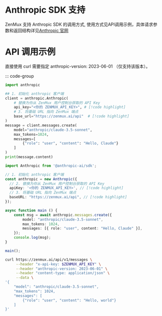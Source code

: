 # Anthropic SDK 支持

ZenMux 支持 Anthropic SDK 的调用方式, 使用方式见API调用示例，具体请求参数和返回结构详见[Anthropic 官网](https://docs.anthropic.com/en/api/messages)

# API 调用示例

直接使用 curl 需要指定 anthropic-version: 2023-06-01 （仅支持该版本）。 

::: code-group

```python [Python]
import anthropic

## 1. 初始化 anthropic 客户端
client = anthropic.Anthropic(
    # 替换为你从 ZenMux 用户控制台获取的 API Key
    api_key="<你的 ZENMUX_API_KEY>", # [!code highlight]
    # 3. 将基础 URL 指向 ZenMux 端点
    base_url="https://zenmux.ai/api"  # [!code highlight]
)
message = client.messages.create(
    model="anthropic/claude-3.5-sonnet",
    max_tokens=1024,
    messages=[
        {"role": "user", "content": "Hello, Claude"}
    ]
)
print(message.content)
```

```ts [TypeScript]
import Anthropic from '@anthropic-ai/sdk';

// 1. 初始化 anthropic 客户端
const anthropic = new Anthropic({
  // 2. 替换为你从 ZenMux 用户控制台获取的 API Key
  apiKey: '<你的 ZENMUX_API_KEY>', // [!code highlight]
  // 3. 将基础 URL 指向 ZenMux 端点
  baseURL: "https://zenmux.ai/api", // [!code highlight]
});

async function main () {
    const msg = await anthropic.messages.create({
        model: "anthropic/claude-3.5-sonnet",
        max_tokens: 1024,
        messages: [{ role: "user", content: "Hello, Claude" }],
    });
    console.log(msg);
}

main();
```

```bash [Curl]
curl https://zenmux.ai/api/v1/messages \
     --header "x-api-key: $ZENMUX_API_KEY" \
     --header "anthropic-version: 2023-06-01" \
     --header "content-type: application/json" \
     --data \
'{
    "model": "anthropic/claude-3.5-sonnet",
    "max_tokens": 1024,
    "messages": [
        {"role": "user", "content": "Hello, world"}
    ]
}'
```